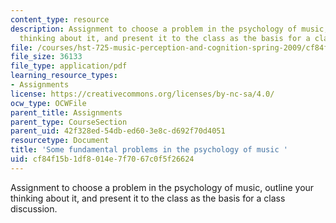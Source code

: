 ```yaml
---
content_type: resource
description: Assignment to choose a problem in the psychology of music, outline your
  thinking about it, and present it to the class as the basis for a class discussion.
file: /courses/hst-725-music-perception-and-cognition-spring-2009/cf84f15b1df8014e7f7067c0f5f26624_MITHST_725S09_assn01_fdqst.pdf
file_size: 36133
file_type: application/pdf
learning_resource_types:
- Assignments
license: https://creativecommons.org/licenses/by-nc-sa/4.0/
ocw_type: OCWFile
parent_title: Assignments
parent_type: CourseSection
parent_uid: 42f328ed-54db-ed60-3e8c-d692f70d4051
resourcetype: Document
title: 'Some fundamental problems in the psychology of music '
uid: cf84f15b-1df8-014e-7f70-67c0f5f26624
---
```

Assignment to choose a problem in the psychology of music, outline your thinking about it, and present it to the class as the basis for a class discussion.